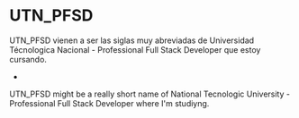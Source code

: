 # UTN_PFSD #

UTN_PFSD vienen a ser las siglas muy abreviadas de Universidad Técnologica Nacional - Professional Full Stack Developer que estoy cursando.

-

UTN_PFSD might be a really short name of National Tecnologic University - Professional Full Stack Developer where I'm studiyng.

